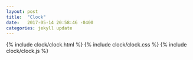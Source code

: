```yaml
---
layout: post
title:  "Clock"
date:   2017-05-14 20:58:46 -0400
categories: jekyll update
---
```


{% include clock/clock.html %}
{% include clock/clock.css %}
{% include clock/clock.js %}
